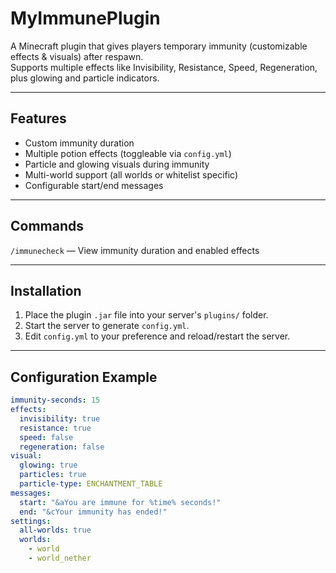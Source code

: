 # MyImmunePlugin

A Minecraft plugin that gives players temporary immunity (customizable effects & visuals) after respawn.  
Supports multiple effects like Invisibility, Resistance, Speed, Regeneration, plus glowing and particle indicators.

---

## Features

- Custom immunity duration
- Multiple potion effects (toggleable via `config.yml`)
- Particle and glowing visuals during immunity
- Multi-world support (all worlds or whitelist specific)
- Configurable start/end messages

---

## Commands

`/immunecheck` — View immunity duration and enabled effects

---

## Installation

1. Place the plugin `.jar` file into your server's `plugins/` folder.
2. Start the server to generate `config.yml`.
3. Edit `config.yml` to your preference and reload/restart the server.

---

## Configuration Example

```yaml
immunity-seconds: 15
effects:
  invisibility: true
  resistance: true
  speed: false
  regeneration: false
visual:
  glowing: true
  particles: true
  particle-type: ENCHANTMENT_TABLE
messages:
  start: "&aYou are immune for %time% seconds!"
  end: "&cYour immunity has ended!"
settings:
  all-worlds: true
  worlds:
    - world
    - world_nether
